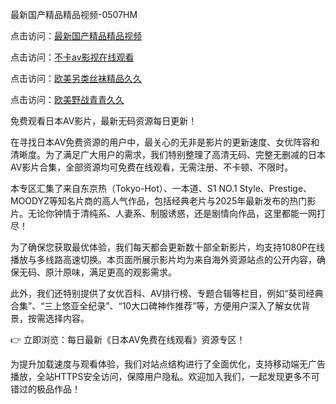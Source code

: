 最新国产精品精品视频-0507HM

点击访问：<a href="https://bered.pages.dev/">最新国产精品精品视频</a>

点击访问：<a href="https://fdhf-454.pages.dev/">不卡av影视在线观看</a>

点击访问：<a href="https://gfd-5xg.pages.dev/">欧美另类丝袜精品久久</a>

点击访问：<a href="https://cfad.pages.dev/">欧美野战青青久久</a>

免费观看日本AV影片，最新无码资源每日更新！

在寻找日本AV免费资源的用户中，最关心的无非是影片的更新速度、女优阵容和清晰度。为了满足广大用户的需求，我们特别整理了高清无码、完整无删减的日本AV影片合集，全部资源均可免费在线观看，无需注册、不卡顿、不限时。

本专区汇集了来自东京热（Tokyo-Hot）、一本道、S1 NO.1 Style、Prestige、MOODYZ等知名片商的高人气作品，包括经典老片与2025年最新发布的热门影片。无论你钟情于清纯系、人妻系、制服诱惑，还是剧情向作品，这里都能一网打尽！

为了确保您获取最优体验，我们每天都会更新数十部全新影片，均支持1080P在线播放与多线路高速切换。本页面所展示影片均为来自海外资源站点的公开内容，确保无码、原汁原味，满足更高的观影需求。

此外，我们还特别提供了女优百科、AV排行榜、专题合辑等栏目，例如“葵司经典合集”、“三上悠亚全纪录”、“10大口碑神作推荐”等，方便用户深入了解女优背景，按需选择内容。

👉 立即浏览：每日最新《日本AV免费在线观看》资源专区！

为提升加载速度与观看体验，我们对站点结构进行了全面优化，支持移动端无广告播放，全站HTTPS安全访问，保障用户隐私。欢迎加入我们，一起发现更多不可错过的极品作品！
<span style="display:none;">[Canonical link](https://github.com/sunni21358/245218 ）</span>
